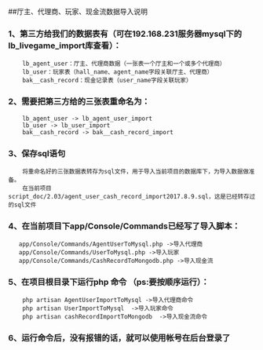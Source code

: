 ##厅主、代理商、玩家、现金流数据导入说明
### 1、第三方给我们的数据表有（可在192.168.231服务器mysql下的lb_livegame_import库查看）：
        lb_agent_user：厅主、代理商数据（一张表一个厅主和一个或多个代理商）
        lb_user：玩家表（hall_name、agent_name字段关联厅主、代理商）
        bak__cash_record：现金记录表（user_name字段关联玩家）
### 2、需要把第三方给的三张表重命名为：
        lb_agent_user -> lb_agent_user_import
        lb_user -> lb_user_import
        bak__cash_record -> bak__cash_record_import
### 3、保存sql语句
        将重命名好的三张数据表转存为sql文件，用于导入当前项目的数据库下，为导入数据做准备。
        在当前项目script_doc/2.03/agent_user_cash_record_import2017.8.9.sql，这是已经转存过的sql文件
### 4、在当前项目下app/Console/Commands已经写了导入脚本：
       app/Console/Commands/AgentUserToMysql.php ->导入代理商
       app/Console/Commands/UserToMysql.php ->导入玩家
       app/Console/Commands/CashRecordToMongodb.php ->导入现金流
### 5、在项目根目录下运行php 命令 （ps:要按顺序运行）：
        php artisan AgentUserImportToMysql ->导入代理商命令    
        php artisan UserImportToMysql  ->导入玩家命令
        php artisan cashRecordImportToMongodb  ->导入现金流命令
### 6、运行命令后，没有报错的话，就可以使用帐号在后台登录了  